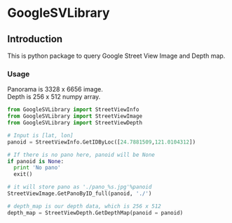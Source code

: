 # GoogleSVLibrary
## Introduction
This is python package to query Google Street View Image and Depth map.

### Usage
Panorama is 3328 x 6656 image. <br>
Depth is 256 x 512 numpy array.

```python
from GoogleSVLibrary import StreetViewInfo
from GoogleSVLibrary import StreetViewImage
from GoogleSVLibrary import StreetViewDepth

# Input is [lat, lon]
panoid = StreetViewInfo.GetIDByLoc([24.7881509,121.0104312]) 

# If there is no pano here, panoid will be None
if panoid is None: 
  print 'No pano'
  exit()

# it will store pano as './pano_%s.jpg'%panoid
StreetViewImage.GetPanoByID_full(panoid, './')

# depth_map is our depth data, which is 256 x 512
depth_map = StreetViewDepth.GetDepthMap(panoid = panoid) 
```
